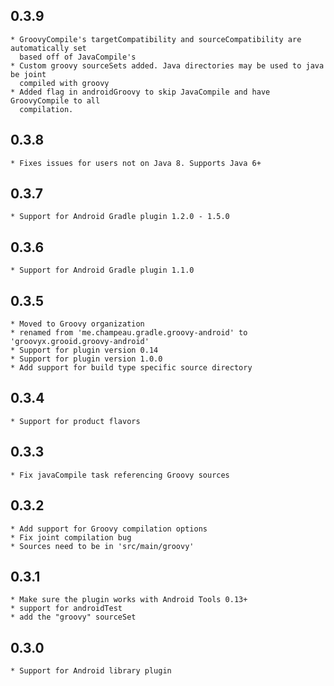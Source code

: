 0.3.9
-----
    * GroovyCompile's targetCompatibility and sourceCompatibility are automatically set 
      based off of JavaCompile's
    * Custom groovy sourceSets added. Java directories may be used to java be joint 
      compiled with groovy 
    * Added flag in androidGroovy to skip JavaCompile and have GroovyCompile to all
      compilation.
0.3.8
-----
    * Fixes issues for users not on Java 8. Supports Java 6+
0.3.7
-----
    * Support for Android Gradle plugin 1.2.0 - 1.5.0
0.3.6
-----
    * Support for Android Gradle plugin 1.1.0
0.3.5
-----
    * Moved to Groovy organization
    * renamed from 'me.champeau.gradle.groovy-android' to 'groovyx.grooid.groovy-android'
    * Support for plugin version 0.14
    * Support for plugin version 1.0.0
    * Add support for build type specific source directory
0.3.4
-----
    * Support for product flavors
0.3.3
-----
    * Fix javaCompile task referencing Groovy sources
0.3.2
-----
    * Add support for Groovy compilation options
    * Fix joint compilation bug
    * Sources need to be in 'src/main/groovy'
0.3.1
-----
    * Make sure the plugin works with Android Tools 0.13+
    * support for androidTest
    * add the "groovy" sourceSet
0.3.0
-----
    * Support for Android library plugin
